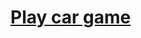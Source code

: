 <html>
  <head>
    <script async src="https://pagead2.googlesyndication.com/pagead/js/adsbygoogle.js?client=ca-pub-4362358068883926"
     crossorigin="anonymous"></script>
    <script async src="https://fundingchoicesmessages.google.com/i/pub-4362358068883926?ers=1" nonce="wzJquOzUEuEHDYZVSqxgQg"></script><script nonce="wzJquOzUEuEHDYZVSqxgQg">(function() {function signalGooglefcPresent() {if (!window.frames['googlefcPresent']) {if (document.body) {const iframe = document.createElement('iframe'); iframe.style = 'width: 0; height: 0; border: none; z-index: -1000; left: -1000px; top: -1000px;'; iframe.style.display = 'none'; iframe.name = 'googlefcPresent'; document.body.appendChild(iframe);} else {setTimeout(signalGooglefcPresent, 0);}}}signalGooglefcPresent();})();</script>
  </head>
  <body>
    <h1><a href="/game.html">Play car game</a></h1>
    <script async src="https://pagead2.googlesyndication.com/pagead/js/adsbygoogle.js?client=ca-pub-4362358068883926"
     crossorigin="anonymous"></script>
<!-- footer -->
<ins class="adsbygoogle"
     style="display:block"
     data-ad-client="ca-pub-4362358068883926"
     data-ad-slot="4928252100"
     data-ad-format="auto"
     data-full-width-responsive="true"></ins>
<script>
     (adsbygoogle = window.adsbygoogle || []).push({});
</script>
  </body>
</html>
